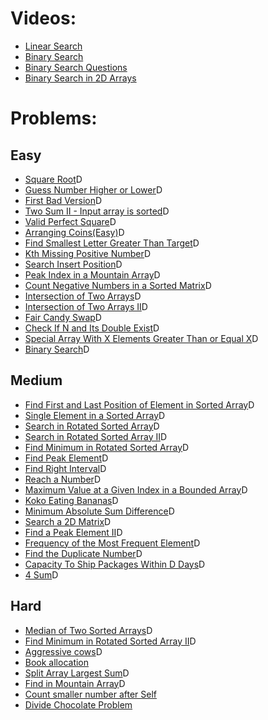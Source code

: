 # Videos:
- [Linear Search](https://youtu.be/_HRA37X8N_Q)
- [Binary Search](https://youtu.be/f6UU7V3szVw)
- [Binary Search Questions](https://youtu.be/W9QJ8HaRvJQ)
- [Binary Search in 2D Arrays](https://youtu.be/enI_KyGLYPo)

# Problems:

## Easy
- [Square Root](https://leetcode.com/problems/sqrtx/)D
- [Guess Number Higher or Lower](https://leetcode.com/problems/guess-number-higher-or-lower/)D
- [First Bad Version](https://leetcode.com/problems/first-bad-version/)D
- [Two Sum II - Input array is sorted](https://leetcode.com/problems/two-sum-ii-input-array-is-sorted/)D
- [Valid Perfect Square](https://leetcode.com/problems/valid-perfect-square/)D
- [Arranging Coins(Easy)](https://leetcode.com/problems/arranging-coins/)D
- [Find Smallest Letter Greater Than Target](https://leetcode.com/problems/find-smallest-letter-greater-than-target/)D
- [Kth Missing Positive Number](https://leetcode.com/problems/kth-missing-positive-number/)D
- [Search Insert Position](https://leetcode.com/problems/search-insert-position/)D
- [Peak Index in a Mountain Array](https://leetcode.com/problems/peak-index-in-a-mountain-array/)D
- [Count Negative Numbers in a Sorted Matrix](https://leetcode.com/problems/count-negative-numbers-in-a-sorted-matrix/)D
- [Intersection of Two Arrays](https://leetcode.com/problems/intersection-of-two-arrays/)D
- [Intersection of Two Arrays II](https://leetcode.com/problems/intersection-of-two-arrays-ii/)D
- [Fair Candy Swap](https://leetcode.com/problems/fair-candy-swap/)D
- [Check If N and Its Double Exist](https://leetcode.com/problems/check-if-n-and-its-double-exist/)D
- [Special Array With X Elements Greater Than or Equal X](https://leetcode.com/problems/special-array-with-x-elements-greater-than-or-equal-x/)D
- [Binary Search](https://leetcode.com/problems/binary-search/)D

## Medium
- [Find First and Last Position of Element in Sorted Array](https://leetcode.com/problems/find-first-and-last-position-of-element-in-sorted-array/)D
- [Single Element in a Sorted Array](https://leetcode.com/problems/single-element-in-a-sorted-array/)D
- [Search in Rotated Sorted Array](https://leetcode.com/problems/search-in-rotated-sorted-array/)D
- [Search in Rotated Sorted Array II](https://leetcode.com/problems/search-in-rotated-sorted-array-ii/)D
- [Find Minimum in Rotated Sorted Array](https://leetcode.com/problems/find-minimum-in-rotated-sorted-array/)D
- [Find Peak Element](https://leetcode.com/problems/find-peak-element/)D
- [Find Right Interval](https://leetcode.com/problems/find-right-interval/)D
- [Reach a Number](https://leetcode.com/problems/reach-a-number/)D
- [Maximum Value at a Given Index in a Bounded Array](https://leetcode.com/problems/maximum-value-at-a-given-index-in-a-bounded-array/)D
- [Koko Eating Bananas](https://leetcode.com/problems/koko-eating-bananas/)D
- [Minimum Absolute Sum Difference](https://leetcode.com/problems/minimum-absolute-sum-difference/)D
- [Search a 2D Matrix](https://leetcode.com/problems/search-a-2d-matrix/)D
- [Find a Peak Element II](https://leetcode.com/problems/find-a-peak-element-ii/)D
- [Frequency of the Most Frequent Element](https://leetcode.com/problems/frequency-of-the-most-frequent-element/)D
- [Find the Duplicate Number](https://leetcode.com/problems/find-the-duplicate-number/)D
- [Capacity To Ship Packages Within D Days](https://leetcode.com/problems/capacity-to-ship-packages-within-d-days/)D
- [4 Sum](https://leetcode.com/problems/4sum/)D

## Hard
- [Median of Two Sorted Arrays](https://leetcode.com/problems/median-of-two-sorted-arrays/)D
- [Find Minimum in Rotated Sorted Array II](https://leetcode.com/problems/find-minimum-in-rotated-sorted-array-ii/)D
- [Aggressive cows](https://www.spoj.com/problems/AGGRCOW/)D
- [Book allocation](https://www.geeksforgeeks.org/allocate-minimum-number-pages/)
- [Split Array Largest Sum](https://leetcode.com/problems/split-array-largest-sum/)D
- [Find in Mountain Array](https://leetcode.com/problems/find-in-mountain-array/)D
- [Count smaller number after Self](https://leetcode.com/problems/count-of-smaller-numbers-after-self/)
- [Divide Chocolate Problem](https://curiouschild.github.io/leetcode/2019/06/21/divide-chocolate.html)
